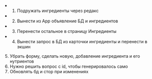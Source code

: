 - 1. Подружать ингредиенты через редакс
- 2. Вынести из App объявление БД и ингредиентов
- 3. Перенести остальное в страницу Ингредиенты
- 4. Вынести запрос в БД из карточки ингредиенты и перенести в экшин
5. Убрать форму, сделать новую, добавление ингредиента и его нутриентов
6. Нужно решить вопрос с id, чтобы генерировалось само
7. Обновлять бд и стор при изменениях
